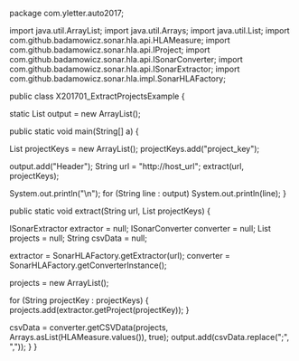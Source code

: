 package com.yletter.auto2017;

import java.util.ArrayList;
import java.util.Arrays;
import java.util.List;
import com.github.badamowicz.sonar.hla.api.HLAMeasure;
import com.github.badamowicz.sonar.hla.api.IProject;
import com.github.badamowicz.sonar.hla.api.ISonarConverter;
import com.github.badamowicz.sonar.hla.api.ISonarExtractor;
import com.github.badamowicz.sonar.hla.impl.SonarHLAFactory;

public class X201701_ExtractProjectsExample {

static List output = new ArrayList();

public static void main(String[] a) {

List projectKeys = new ArrayList();
projectKeys.add("project_key");

output.add("Header");
String url = "http://host_url";
extract(url, projectKeys);

System.out.println("\n");
for (String line : output)
System.out.println(line);
}

public static void extract(String url, List projectKeys) {

ISonarExtractor extractor = null;
ISonarConverter converter = null;
List projects = null;
String csvData = null;

extractor = SonarHLAFactory.getExtractor(url);
converter = SonarHLAFactory.getConverterInstance();

projects = new ArrayList();

for (String projectKey : projectKeys) {
projects.add(extractor.getProject(projectKey));
}

csvData = converter.getCSVData(projects, Arrays.asList(HLAMeasure.values()), true);
output.add(csvData.replace(";", ","));
}
}
